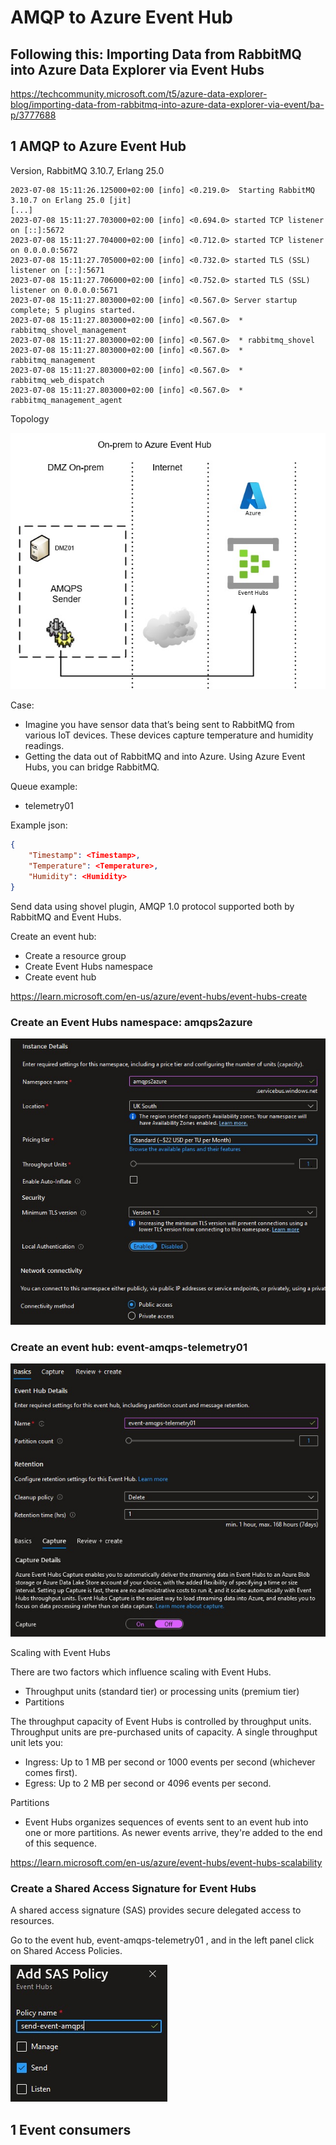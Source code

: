 # AMQP to Azure Event Hub 

## Following this: Importing Data from RabbitMQ into Azure Data Explorer via Event Hubs

https://techcommunity.microsoft.com/t5/azure-data-explorer-blog/importing-data-from-rabbitmq-into-azure-data-explorer-via-event/ba-p/3777688

## 1 AMQP to Azure Event Hub 

Version, RabbitMQ 3.10.7, Erlang 25.0

```log
2023-07-08 15:11:26.125000+02:00 [info] <0.219.0>  Starting RabbitMQ 3.10.7 on Erlang 25.0 [jit]
[...]
2023-07-08 15:11:27.703000+02:00 [info] <0.694.0> started TCP listener on [::]:5672
2023-07-08 15:11:27.704000+02:00 [info] <0.712.0> started TCP listener on 0.0.0.0:5672
2023-07-08 15:11:27.705000+02:00 [info] <0.732.0> started TLS (SSL) listener on [::]:5671
2023-07-08 15:11:27.706000+02:00 [info] <0.752.0> started TLS (SSL) listener on 0.0.0.0:5671
2023-07-08 15:11:27.803000+02:00 [info] <0.567.0> Server startup complete; 5 plugins started.
2023-07-08 15:11:27.803000+02:00 [info] <0.567.0>  * rabbitmq_shovel_management
2023-07-08 15:11:27.803000+02:00 [info] <0.567.0>  * rabbitmq_shovel
2023-07-08 15:11:27.803000+02:00 [info] <0.567.0>  * rabbitmq_management
2023-07-08 15:11:27.803000+02:00 [info] <0.567.0>  * rabbitmq_web_dispatch
2023-07-08 15:11:27.803000+02:00 [info] <0.567.0>  * rabbitmq_management_agent
```

Topology

![Topology ](https://github.com/spawnmarvel/quickguides/blob/main/eventhub/images/topology.jpg)

Case:
* Imagine you have sensor data that’s being sent to RabbitMQ from various IoT devices. These devices capture temperature and humidity readings. 
* Getting the data out of RabbitMQ and into Azure. Using Azure Event Hubs, you can bridge RabbitMQ.

Queue example:
* telemetry01

Example json:

```json
{
    "Timestamp": <Timestamp>, 
    "Temperature": <Temperature>, 
    "Humidity": <Humidity>
}

```
Send data using shovel plugin,  AMQP 1.0 protocol supported both by RabbitMQ and Event Hubs.

Create an event hub:
* Create a resource group
* Create Event Hubs namespace
* Create event hub

https://learn.microsoft.com/en-us/azure/event-hubs/event-hubs-create

### Create an Event Hubs namespace: amqps2azure

![Event Hub ](https://github.com/spawnmarvel/quickguides/blob/main/eventhub/images/eventhubnamespace.jpg)

### Create an event hub: event-amqps-telemetry01

![Event Hub ](https://github.com/spawnmarvel/quickguides/blob/main/eventhub/images/eventhub.jpg)


Scaling with Event Hubs

There are two factors which influence scaling with Event Hubs.
* Throughput units (standard tier) or processing units (premium tier)
* Partitions

The throughput capacity of Event Hubs is controlled by throughput units. Throughput units are pre-purchased units of capacity. A single throughput unit lets you:
* Ingress: Up to 1 MB per second or 1000 events per second (whichever comes first).
* Egress: Up to 2 MB per second or 4096 events per second.


Partitions
* Event Hubs organizes sequences of events sent to an event hub into one or more partitions. As newer events arrive, they're added to the end of this sequence.

https://learn.microsoft.com/en-us/azure/event-hubs/event-hubs-scalability


### Create a Shared Access Signature for Event Hubs

A shared access signature (SAS) provides secure delegated access to resources.

Go to the event hub, event-amqps-telemetry01 , and in the left panel click on Shared Access Policies.

![SAS ](https://github.com/spawnmarvel/quickguides/blob/main/eventhub/images/sas.jpg)

## 1 Event consumers

